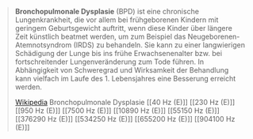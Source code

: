 > **Bronchopulmonale Dysplasie** (BPD) ist eine chronische Lungenkrankheit, die vor allem bei frühgeborenen Kindern mit geringem Geburtsgewicht auftritt, wenn diese Kinder über längere Zeit künstlich beatmet werden, um zum Beispiel das Neugeborenen-Atemnotsyndrom (IRDS) zu behandeln. Sie kann zu einer langwierigen Schädigung der Lunge bis ins frühe Erwachsenenalter bzw. bei fortschreitender Lungenveränderung zum Tode führen. In Abhängigkeit von Schweregrad und Wirksamkeit der Behandlung kann vielfach im Laufe des 1. Lebensjahres eine Besserung erreicht werden.
>
> [Wikipedia](https://de.wikipedia.org/wiki/Bronchopulmonale%20Dysplasie)
Bronchopulmonale Dysplasie
[[40 Hz (E)]]
[[230 Hz (E)]]
[[950 Hz (E)]]
[[7500 Hz (E)]]
[[10890 Hz (E)]]
[[55150 Hz (E)]]
[[376290 Hz (E)]]
[[534250 Hz (E)]]
[[655200 Hz (E)]]
[[904100 Hz (E)]]